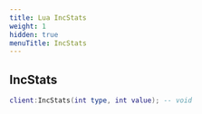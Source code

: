 ```yaml
---
title: Lua IncStats
weight: 1
hidden: true
menuTitle: IncStats
---
```

## IncStats
```lua
client:IncStats(int type, int value); -- void
```